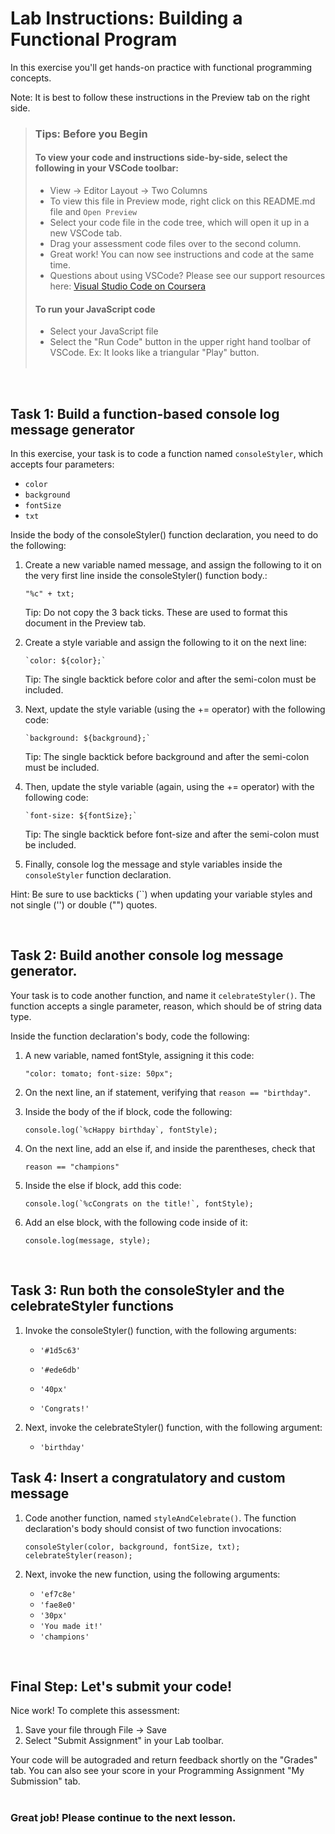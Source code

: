 # Lab Instructions: Building a Functional Program

In this exercise you'll get hands-on practice with functional programming concepts.

Note: It is best to follow these instructions in the Preview tab on the right side.

> ### **Tips: Before you Begin**
> #### To view your code and instructions side-by-side, select the following in your VSCode toolbar:
> - View -> Editor Layout -> Two Columns
> - To view this file in Preview mode, right click on this README.md file and `Open Preview`
> - Select your code file in the code tree, which will open it up in a new VSCode tab.
> - Drag your assessment code files over to the second column.
> - Great work! You can now see instructions and code at the same time.
> - Questions about using VSCode? Please see our support resources here:
    [Visual Studio Code on Coursera](https://www.coursera.org/learn/programming-with-javascript/supplement/roMvE/visual-studio-code-on-coursera)
> #### **To run your JavaScript code**
> - Select your JavaScript file
> - Select the "Run Code" button in the upper right hand toolbar of VSCode. Ex: It looks like a triangular "Play" button. <br><br>

<br>

## Task 1: Build a function-based console log message generator
In this exercise, your task is to code a function named `consoleStyler`, which accepts four parameters:
- `color`
- `background`
- `fontSize`
- `txt`

Inside the body of the consoleStyler() function declaration, you need to do the following:

1. Create a new variable named message, and assign the following to it on the very first line inside the consoleStyler() function body.:
    ```
    "%c" + txt;
    ```

    Tip: Do not copy the 3 back ticks. These are used to format this document in the Preview tab.

2. Create a style variable and assign the following to it on the next line:
    ```
    `color: ${color};`
    ```

	Tip: The single backtick before color and after the semi-colon must be included.

3. Next, update the style variable (using the += operator) with the following code:
    ```
    `background: ${background};`
    ```

	Tip: The single backtick before background and after the semi-colon must be included.

4. Then, update the style variable (again, using the += operator) with the following code:
    ```
    `font-size: ${fontSize};`
    ```

	Tip: The single backtick before font-size and after the semi-colon must be included.

5. Finally, console log the message and style variables inside the `consoleStyler` function declaration.

Hint: Be sure to use backticks (``) when updating your variable styles and not single ('') or double ("") quotes.

<br>

## Task 2: Build another console log message generator.

Your task is to code another function, and name it `celebrateStyler()`. The function accepts a single parameter, reason, which should be of string data type.

Inside the function declaration's body, code the following:

1. A new variable, named fontStyle, assigning it this code:
    ```
    "color: tomato; font-size: 50px";
    ```

2. On the next line, an if statement, verifying that `reason == "birthday"`.

3. Inside the body of the if block, code the following:
    ```
    console.log(`%cHappy birthday`, fontStyle);
    ```

4. On the next line, add an else if, and inside the parentheses, check that
    ```
    reason == "champions"
    ```

5. Inside the else if block, add this code:
    ```
    console.log(`%cCongrats on the title!`, fontStyle);
    ```

6. Add an else block, with the following code inside of it:
    ```
    console.log(message, style);
    ```

<br>

## Task 3: Run both the consoleStyler and the celebrateStyler functions

1. Invoke the consoleStyler() function, with the following arguments:

    - `'#1d5c63'`

    - `'#ede6db'`

    - `'40px'`

    - `'Congrats!'`

2. Next, invoke the celebrateStyler() function, with the following argument:

    - `'birthday'`


## Task 4: Insert a congratulatory and custom message

1. Code another function, named `styleAndCelebrate()`.
The function declaration's body should consist of two function invocations:
    ```
    consoleStyler(color, background, fontSize, txt);
    celebrateStyler(reason);
    ```


2. Next, invoke the new function, using the following arguments:

    - `'ef7c8e'`
    - `'fae8e0'`
    - `'30px'`
    - `'You made it!'`
    - `'champions'`

<br>

## Final Step: Let's submit your code!
Nice work! To complete this assessment:
1. Save your file through File -> Save
2. Select "Submit Assignment" in your Lab toolbar.

Your code will be autograded and return feedback shortly on the "Grades" tab.
You can also see your score in your Programming Assignment "My Submission" tab.
<br> <br>

### Great job! Please continue to the next lesson.